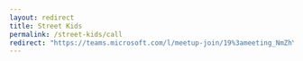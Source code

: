 ```yaml
---
layout: redirect
title: Street Kids
permalink: /street-kids/call
redirect: "https://teams.microsoft.com/l/meetup-join/19%3ameeting_NmZhY2IxN2ItMDBmMy00MmJkLTkzMjUtM2ZmZjZiODZhY2Iy%40thread.v2/0?context=%7b%22Tid%22%3a%2210b27fbb-2909-4427-9338-f6028e9ba589%22%2c%22Oid%22%3a%22480d9d5d-32e0-4665-878a-07d3762102cd%22%7d"
---
```

